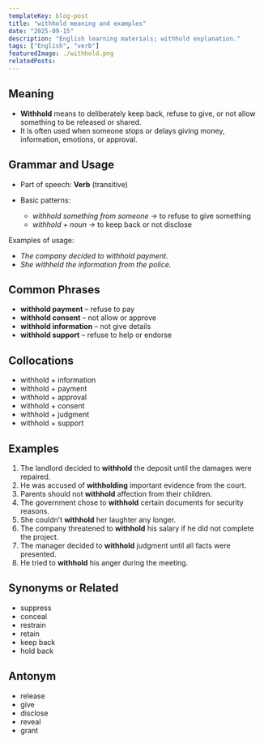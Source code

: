 ```yaml
---
templateKey: blog-post
title: "withhold meaning and examples"
date: "2025-09-15"
description: "English learning materials; withhold explanation."
tags: ["English", "verb"]
featuredImage: ./withhold.png
relatedPosts:
---
```


## Meaning

- **Withhold** means to deliberately keep back, refuse to give, or not allow something to be released or shared.
- It is often used when someone stops or delays giving money, information, emotions, or approval.

## Grammar and Usage

- Part of speech: **Verb** (transitive)
- Basic patterns:

  - _withhold something from someone_ → to refuse to give something
  - _withhold + noun_ → to keep back or not disclose

Examples of usage:

- _The company decided to withhold payment._
- _She withheld the information from the police._

## Common Phrases

- **withhold payment** – refuse to pay
- **withhold consent** – not allow or approve
- **withhold information** – not give details
- **withhold support** – refuse to help or endorse

## Collocations

- withhold + information
- withhold + payment
- withhold + approval
- withhold + consent
- withhold + judgment
- withhold + support

## Examples

1. The landlord decided to **withhold** the deposit until the damages were repaired.
2. He was accused of **withholding** important evidence from the court.
3. Parents should not **withhold** affection from their children.
4. The government chose to **withhold** certain documents for security reasons.
5. She couldn’t **withhold** her laughter any longer.
6. The company threatened to **withhold** his salary if he did not complete the project.
7. The manager decided to **withhold** judgment until all facts were presented.
8. He tried to **withhold** his anger during the meeting.

## Synonyms or Related

- suppress
- conceal
- restrain
- retain
- keep back
- hold back

## Antonym

- release
- give
- disclose
- reveal
- grant
